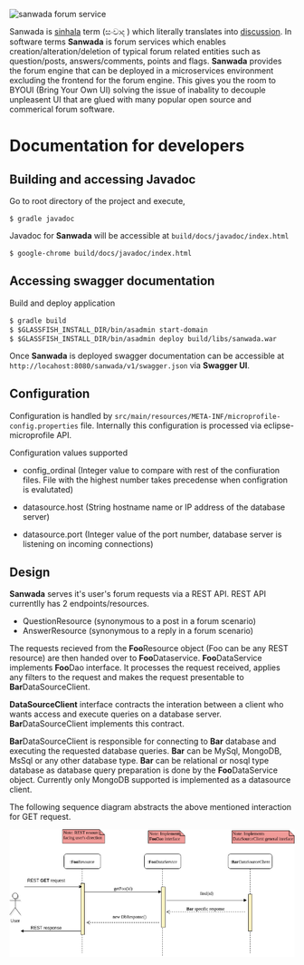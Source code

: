 ![sanwada forum service](https://github.com/whitejninja/sanwada/blob/master/doc/sanwada.png "Sanwada forum service")

Sanwada is [sinhala](https://en.wikipedia.org/wiki/Sinhalese_language) term (සංවාද  ) which literally translates into [discussion](https://translate.google.com/#auto/en/%E0%B7%83%E0%B6%82%E0%B7%80%E0%B7%8F%E0%B6%AF). In software terms **Sanwada** is forum services which enables creation/alteration/deletion of typical forum related entities such as question/posts, answers/comments, points and flags. **Sanwada** provides the forum engine that can be deployed in a microservices environment excluding the frontend for the forum engine. This gives you the room to BYOUI (Bring Your Own UI) solving the issue of inabality to decouple unpleasent UI that are glued with many popular open source and commerical forum software. 

# Documentation for developers

## Building and accessing Javadoc

Go to root directory of the project and execute,

    $ gradle javadoc

Javadoc for **Sanwada** will be accessible at `build/docs/javadoc/index.html`

	$ google-chrome build/docs/javadoc/index.html


## Accessing swagger documentation

Build and deploy application

	$ gradle build
    $ $GLASSFISH_INSTALL_DIR/bin/asadmin start-domain
    $ $GLASSFISH_INSTALL_DIR/bin/asadmin deploy build/libs/sanwada.war

Once **Sanwada** is deployed swagger documentation can be accessible at `http://locahost:8080/sanwada/v1/swagger.json` via **Swagger UI**.


## Configuration

Configuration is handled by `src/main/resources/META-INF/microprofile-config.properties` file. Internally this configuration is processed via eclipse-microprofile API.

Configuration values supported
* config_ordinal (Integer value to compare with rest of the confiuration files. File with the highest number takes precedense when configration is evalutated)

* datasource.host (String hostname name or IP address of the database server)

* datasource.port (Integer value of the port number, database server is listening on incoming connections)


## Design 

**Sanwada** serves it's user's forum requests via a REST API.
REST API currentlly has 2 endpoints/resources.

* QuestionResource  (synonymous to a post in a forum scenario)
* AnswerResource  (synonymous to a reply in a forum scenario)

The requests recieved from the **Foo**Resource object (Foo can be any REST resource) are then handed over to **Foo**Dataservice. **Foo**DataService implements **Foo**Dao interface. It processes the request received, applies any filters to the request and makes the request presentable to **Bar**DataSourceClient.

**DataSourceClient** interface contracts the interation between a client who wants access and execute queries on a database server. **Bar**DataSourceClient implements this contract.

**Bar**DataSourceClient is responsible for connecting to **Bar** database and executing the requested database queries. **Bar** can be MySql, MongoDB, MsSql or any other database type. **Bar** can be relational or nosql type database as database query preparation is done by the **Foo**DataService object. Currently only MongoDB supported is implemented as a datasource client.

The following sequence diagram abstracts the above mentioned interaction for GET request.


![sequence_diagram](https://github.com/whitejninja/sanwada/blob/master/doc/sequence_diagram_v1.png "Sequence Diagram")

